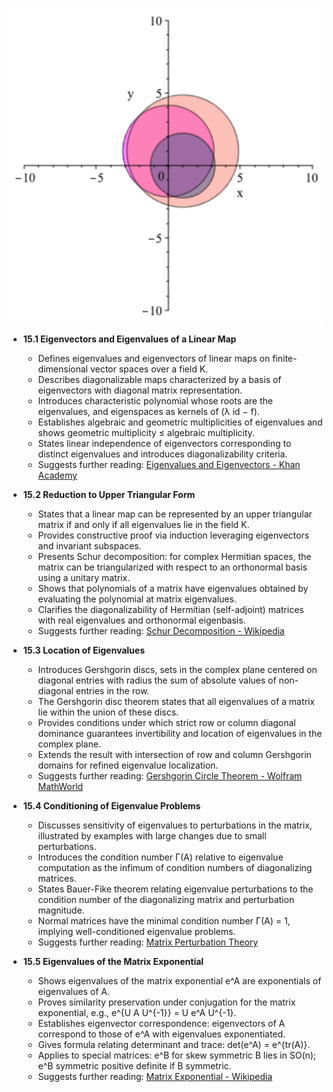 ![ATD-ch15-linalg-eigenvectors-eigenvalues](ATD-ch15-linalg-eigenvectors-eigenvalues.best.png)

- **15.1 Eigenvectors and Eigenvalues of a Linear Map**  
  - Defines eigenvalues and eigenvectors of linear maps on finite-dimensional vector spaces over a field K.  
  - Describes diagonalizable maps characterized by a basis of eigenvectors with diagonal matrix representation.  
  - Introduces characteristic polynomial whose roots are the eigenvalues, and eigenspaces as kernels of (λ id − f).  
  - Establishes algebraic and geometric multiplicities of eigenvalues and shows geometric multiplicity ≤ algebraic multiplicity.  
  - States linear independence of eigenvectors corresponding to distinct eigenvalues and introduces diagonalizability criteria.  
  - Suggests further reading: [Eigenvalues and Eigenvectors - Khan Academy](https://www.khanacademy.org/math/linear-algebra/alternate_bases/eigen-everything/a/linear-algebra-introduction-to-eigenvalues-and-eigenvectors)

- **15.2 Reduction to Upper Triangular Form**  
  - States that a linear map can be represented by an upper triangular matrix if and only if all eigenvalues lie in the field K.  
  - Provides constructive proof via induction leveraging eigenvectors and invariant subspaces.  
  - Presents Schur decomposition: for complex Hermitian spaces, the matrix can be triangularized with respect to an orthonormal basis using a unitary matrix.  
  - Shows that polynomials of a matrix have eigenvalues obtained by evaluating the polynomial at matrix eigenvalues.  
  - Clarifies the diagonalizability of Hermitian (self-adjoint) matrices with real eigenvalues and orthonormal eigenbasis.  
  - Suggests further reading: [Schur Decomposition - Wikipedia](https://en.wikipedia.org/wiki/Schur_decomposition)

- **15.3 Location of Eigenvalues**  
  - Introduces Gershgorin discs, sets in the complex plane centered on diagonal entries with radius the sum of absolute values of non-diagonal entries in the row.  
  - The Gershgorin disc theorem states that all eigenvalues of a matrix lie within the union of these discs.  
  - Provides conditions under which strict row or column diagonal dominance guarantees invertibility and location of eigenvalues in the complex plane.  
  - Extends the result with intersection of row and column Gershgorin domains for refined eigenvalue localization.  
  - Suggests further reading: [Gershgorin Circle Theorem - Wolfram MathWorld](https://mathworld.wolfram.com/GershgorinCircleTheorem.html)

- **15.4 Conditioning of Eigenvalue Problems**  
  - Discusses sensitivity of eigenvalues to perturbations in the matrix, illustrated by examples with large changes due to small perturbations.  
  - Introduces the condition number Γ(A) relative to eigenvalue computation as the infimum of condition numbers of diagonalizing matrices.  
  - States Bauer-Fike theorem relating eigenvalue perturbations to the condition number of the diagonalizing matrix and perturbation magnitude.  
  - Normal matrices have the minimal condition number Γ(A) = 1, implying well-conditioned eigenvalue problems.  
  - Suggests further reading: [Matrix Perturbation Theory](https://epubs.siam.org/doi/book/10.1137/1.9780898719604)

- **15.5 Eigenvalues of the Matrix Exponential**  
  - Shows eigenvalues of the matrix exponential e^A are exponentials of eigenvalues of A.  
  - Proves similarity preservation under conjugation for the matrix exponential, e.g., e^{U A U^{-1}} = U e^A U^{-1}.  
  - Establishes eigenvector correspondence: eigenvectors of A correspond to those of e^A with eigenvalues exponentiated.  
  - Gives formula relating determinant and trace: det(e^A) = e^{tr(A)}.  
  - Applies to special matrices: e^B for skew symmetric B lies in SO(n); e^B symmetric positive definite if B symmetric.  
  - Suggests further reading: [Matrix Exponential - Wikipedia](https://en.wikipedia.org/wiki/Matrix_exponential)

